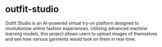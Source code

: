 # outfit-studio
Outfit Studio is an AI-powered virtual try-on platform designed to revolutionize online fashion experiences. Utilizing advanced machine learning models, this project allows users to upload images of themselves and see how various garments would look on them in real-time.
